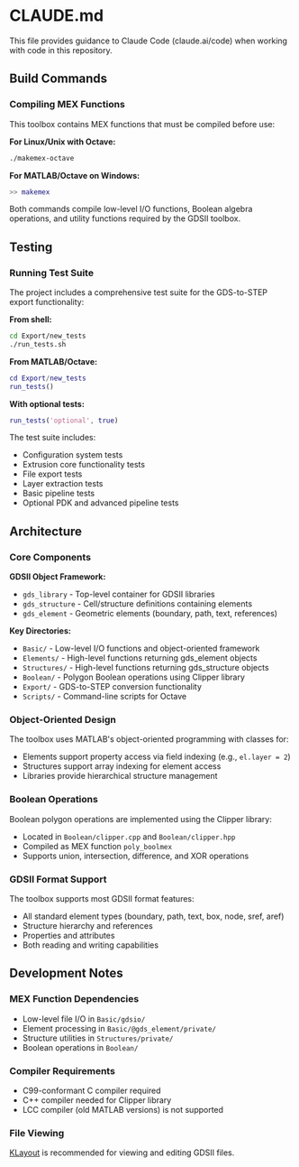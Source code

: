 # CLAUDE.md

This file provides guidance to Claude Code (claude.ai/code) when working with code in this repository.

## Build Commands

### Compiling MEX Functions
This toolbox contains MEX functions that must be compiled before use:

**For Linux/Unix with Octave:**
```bash
./makemex-octave
```

**For MATLAB/Octave on Windows:**
```matlab
>> makemex
```

Both commands compile low-level I/O functions, Boolean algebra operations, and utility functions required by the GDSII toolbox.

## Testing

### Running Test Suite
The project includes a comprehensive test suite for the GDS-to-STEP export functionality:

**From shell:**
```bash
cd Export/new_tests
./run_tests.sh
```

**From MATLAB/Octave:**
```matlab
cd Export/new_tests
run_tests()
```

**With optional tests:**
```matlab
run_tests('optional', true)
```

The test suite includes:
- Configuration system tests
- Extrusion core functionality tests
- File export tests
- Layer extraction tests
- Basic pipeline tests
- Optional PDK and advanced pipeline tests

## Architecture

### Core Components

**GDSII Object Framework:**
- `gds_library` - Top-level container for GDSII libraries
- `gds_structure` - Cell/structure definitions containing elements
- `gds_element` - Geometric elements (boundary, path, text, references)

**Key Directories:**
- `Basic/` - Low-level I/O functions and object-oriented framework
- `Elements/` - High-level functions returning gds_element objects
- `Structures/` - High-level functions returning gds_structure objects
- `Boolean/` - Polygon Boolean operations using Clipper library
- `Export/` - GDS-to-STEP conversion functionality
- `Scripts/` - Command-line scripts for Octave

### Object-Oriented Design
The toolbox uses MATLAB's object-oriented programming with classes for:
- Elements support property access via field indexing (e.g., `el.layer = 2`)
- Structures support array indexing for element access
- Libraries provide hierarchical structure management

### Boolean Operations
Boolean polygon operations are implemented using the Clipper library:
- Located in `Boolean/clipper.cpp` and `Boolean/clipper.hpp`
- Compiled as MEX function `poly_boolmex`
- Supports union, intersection, difference, and XOR operations

### GDSII Format Support
The toolbox supports most GDSII format features:
- All standard element types (boundary, path, text, box, node, sref, aref)
- Structure hierarchy and references
- Properties and attributes
- Both reading and writing capabilities

## Development Notes

### MEX Function Dependencies
- Low-level file I/O in `Basic/gdsio/`
- Element processing in `Basic/@gds_element/private/`
- Structure utilities in `Structures/private/`
- Boolean operations in `Boolean/`

### Compiler Requirements
- C99-conformant C compiler required
- C++ compiler needed for Clipper library
- LCC compiler (old MATLAB versions) is not supported

### File Viewing
[KLayout](https://klayout.de) is recommended for viewing and editing GDSII files.
